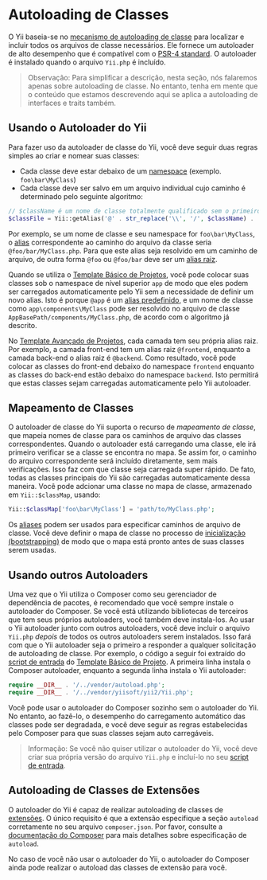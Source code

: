 Autoloading de Classes 
=================

O Yii baseia-se no [mecanismo de autoloading de classe](https://www.php.net/manual/pt_BR/language.oop5.autoload.php) para localizar e incluir todos os arquivos de classe necessários. Ele fornece um autoloader de alto desempenho que é compatível com o
[PSR-4 standard](https://github.com/php-fig/fig-standards/blob/master/accepted/PSR-4-autoloader.md).
O autoloader é instalado quando o arquivo `Yii.php` é incluído. 
> Observação: Para simplificar a descrição, nesta seção, nós falaremos apenas sobre autoloading de classe. No entanto, tenha em mente que o conteúdo que estamos descrevendo aqui se aplica a autoloading de interfaces e traits também.


Usando o Autoloader do Yii <span id="using-yii-autoloader"></span>
------------------------

Para fazer uso da autoloader de classe do Yii, você deve seguir duas regras simples ao criar e nomear suas classes:

* Cada classe deve estar debaixo de um [namespace](https://secure.php.net/manual/en/language.namespaces.php) (exemplo. `foo\bar\MyClass`)
* Cada classe deve ser salvo em um arquivo individual cujo caminho é determinado pelo seguinte algoritmo:

```php
// $className é um nome de classe totalmente qualificado sem o primeiro barra invertida
$classFile = Yii::getAlias('@' . str_replace('\\', '/', $className) . '.php');
```
Por exemplo, se um nome de classe e seu namespace for `foo\bar\MyClass`, o [alias](concept-aliases.md) correspondente ao caminho do arquivo da classe seria `@foo/bar/MyClass.php`. Para que este alias seja resolvido em um caminho de arquivo, de outra forma `@foo` ou `@foo/bar` deve ser um [alias raiz](concept-aliases.md#defining-aliases).

Quando se utiliza o [Template Básico de Projetos](start-installation.md), você pode colocar suas classes sob o namespace de nível superior `app` de modo que eles podem ser carregados automaticamente pelo Yii sem a necessidade de definir um novo alias. Isto é porque
`@app` é um [alias predefinido](concept-aliases.md#predefined-aliases), e um nome de classe como `app\components\MyClass` pode ser resolvido no arquivo de classe `AppBasePath/components/MyClass.php`, de acordo com o algoritmo já descrito.

No [Template Avançado de Projetos](https://github.com/yiisoft/yii2-app-advanced/blob/master/docs/guide-pt-BR/README.md), cada camada tem seu própria alias raiz. Por exemplo, a camada front-end tem um alias raiz `@frontend`, enquanto a camada back-end o alias raiz é `@backend`. Como resultado, você pode colocar as classes do front-end debaixo do namespace `frontend` enquanto as classes do back-end estão debaixo do namespace `backend`. Isto permitirá que estas classes sejam carregadas automaticamente pelo Yii autoloader.


Mapeamento de Classes <span id="class-map"></span>
---------

O autoloader de classe do Yii suporta o recurso de *mapeamento de classe*, que mapeia nomes de classe para os caminhos de arquivo das classes correspondentes.
Quando o autoloader está carregando uma classe, ele irá primeiro verificar se a classe se encontra no mapa. Se assim for, o caminho do arquivo correspondente será incluído diretamente, sem mais verificações. Isso faz com que classe seja carregada super rápido. De fato, todas as classes principais do Yii são carregadas automaticamente dessa maneira.
Você pode adcionar uma classe no mapa de classe, armazenado em `Yii::$classMap`, usando:

```php
Yii::$classMap['foo\bar\MyClass'] = 'path/to/MyClass.php';
```

Os [aliases](concept-aliases.md) podem ser usados para especificar caminhos de arquivo de classe. Você deve definir o mapa de classe no processo de [inicialização (bootstrapping)](runtime-bootstrapping.md) de modo que o mapa está pronto antes de suas classes serem usadas.


Usando outros Autoloaders <span id="using-other-autoloaders"></span>
-----------------------

Uma vez que o Yii utiliza o Composer como seu gerenciador de dependência de pacotes, é recomendado que você sempre instale o autoloader do Composer. Se você está utilizando bibliotecas de terceiros que tem seus próprios autoloaders, você também deve instala-los. 
Ao usar o Yii autoloader junto com outros autoloaders, você deve incluir o arquivo `Yii.php` *depois* de todos os outros autoloaders serem instalados. Isso fará com que o Yii autoloader seja o primeiro a responder a qualquer solicitação de autoloading  de classe. Por exemplo, o código a seguir foi extraído do [script de entrada](structure-entry-scripts.md) do [Template Básico de Projeto](start-installation.md). A primeira linha instala o Composer autoloader, enquanto a segunda linha instala o Yii autoloader:

```php
require __DIR__ . '/../vendor/autoload.php';
require __DIR__ . '/../vendor/yiisoft/yii2/Yii.php';
```
Você pode usar o autoloader do Composer sozinho sem o autoloader do Yii. No entanto, ao fazê-lo, o desempenho do carregamento automático das classes pode ser degradada, e você deve seguir as regras estabelecidas pelo Composer para que suas classes sejam auto carregáveis.

> Informação: Se você não quiser utilizar o autoloader do Yii, você deve criar sua própria versão do arquivo `Yii.php` e incluí-lo no seu [script de entrada](structure-entry-scripts.md).


Autoloading de Classes de Extensões <span id="autoloading-extension-classes"></span>
-----------------------------

O autoloader do Yii é capaz de realizar autoloading de classes de [extensões](structure-extensions.md). O único requisito é que a extensão especifique a seção `autoload` corretamente no seu arquivo `composer.json`. Por favor, consulte a
[documentação do Composer](https://getcomposer.org/doc/04-schema.md#autoload) para mais detalhes sobre especificação de `autoload`.

No caso de você não usar o autoloader do Yii, o autoloader do Composer ainda pode realizar o autoload das classes de extensão para você.

